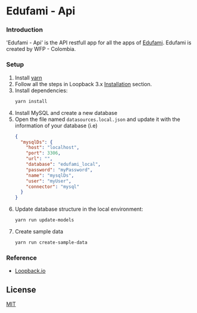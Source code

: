 # Edufami - Api

### Introduction

'Edufami - Api' is the API restfull app for all the apps of [Edufami](http://edufami.org).
Edufami is created by WFP - Colombia.

### Setup

1. Install [yarn](https://classic.yarnpkg.com/en/docs/install)
2. Follow all the steps in Loopback 3.x [Installation](https://loopback.io/doc/en/lb3/Installation) section.
3. Install dependencies:
   ```bash
   yarn install
   ```
4. Install MySQL and create a new database
5. Open the file named `datasources.local.json` and update it with the information of your database (i.e)
   ```json
   {
     "mysqlDs": {
       "host": "localhost",
       "port": 3306,
       "url": "",
       "database": "edufami_local",
       "password": "myPassword",
       "name": "mysqlDs",
       "user": "myUser",
       "connector": "mysql"
     }
   }
   ```
6. Update database structure in the local environment:
   ```bash
   yarn run update-models
   ```
7. Create sample data
   ```bash
   yarn run create-sample-data
   ```

### Reference

- [Loopback.io](https://loopback.io/)

## License

[MIT](https://github.com/WFPColombia/edufami-api/blob/master/LICENSE)

